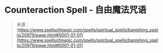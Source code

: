 <!--yml

category: 未分类

date: 2024-06-12 19:04:13

-->

# Counteraction Spell - 自由魔法咒语

> 来源：[https://www.spellsofmagic.com/spells/spiritual_spells/banishing_spells/20979/page.html#0001-01-01](https://www.spellsofmagic.com/spells/spiritual_spells/banishing_spells/20979/page.html#0001-01-01)
